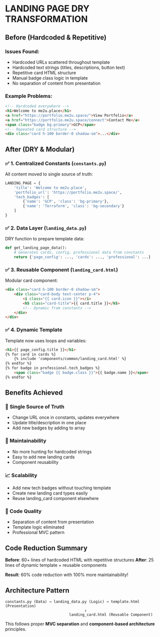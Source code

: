 # LANDING PAGE DRY TRANSFORMATION

## Before (Hardcoded & Repetitive)

### Issues Found:
- Hardcoded URLs scattered throughout template
- Hardcoded text strings (titles, descriptions, button text)
- Repetitive card HTML structure 
- Manual badge class logic in template
- No separation of content from presentation

### Example Problems:
```html
<!-- Hardcoded everywhere -->
<h1>Welcome to me2u.place</h1>
<a href="https://portfolio.me2u.space/">View Portfolio</a>
<a href="https://portfolio.me2u.space/connect">Contact Me</a>
<span class="badge bg-primary">GCP</span>
<!-- Repeated card structure -->
<div class="card h-100 border-0 shadow-sm">...</div>
```

## After (DRY & Modular)

### ✅ **1. Centralized Constants** (`constants.py`)
All content moved to single source of truth:
```python
LANDING_PAGE = {
    'title': 'Welcome to me2u.place',
    'portfolio_url': 'https://portfolio.me2u.space/',
    'tech_badges': [
        {'name': 'GCP', 'class': 'bg-primary'},
        {'name': 'Terraform', 'class': 'bg-secondary'}
    ]
}
```

### ✅ **2. Data Layer** (`landing_data.py`)
DRY function to prepare template data:
```python
def get_landing_page_data():
    # Generates cards, config, professional data from constants
    return {'page_config': ..., 'cards': ..., 'professional': ...}
```

### ✅ **3. Reusable Component** (`landing_card.html`)
Modular card component:
```html
<div class="card h-100 border-0 shadow-sm">
    <div class="card-body text-center p-4">
        <i class="{{ card.icon }}"></i>
        <h5 class="card-title">{{ card.title }}</h5>
        <!-- Dynamic from constants -->
    </div>
</div>
```

### ✅ **4. Dynamic Template** 
Template now uses loops and variables:
```html
<h1>{{ page_config.title }}</h1>
{% for card in cards %}
    {% include 'components/common/landing_card.html' %}
{% endfor %}
{% for badge in professional.tech_badges %}
    <span class="badge {{ badge.class }}">{{ badge.name }}</span>
{% endfor %}
```

## Benefits Achieved

### 🎯 **Single Source of Truth**
- Change URL once in constants, updates everywhere
- Update title/description in one place
- Add new badges by adding to array

### 🔧 **Maintainability** 
- No more hunting for hardcoded strings
- Easy to add new landing cards
- Component reusability

### 📈 **Scalability**
- Add new tech badges without touching template
- Create new landing card types easily
- Reuse landing_card component elsewhere

### 🧹 **Code Quality**
- Separation of content from presentation
- Template logic eliminated 
- Professional MVC pattern

## Code Reduction Summary

**Before**: 60+ lines of hardcoded HTML with repetitive structures
**After**: 25 lines of dynamic template + reusable components

**Result**: 60% code reduction with 100% more maintainability!

## Architecture Pattern

```
constants.py (Data) → landing_data.py (Logic) → template.html (Presentation)
                                    ↓
                             landing_card.html (Reusable Component)
```

This follows proper **MVC separation** and **component-based architecture** principles.
